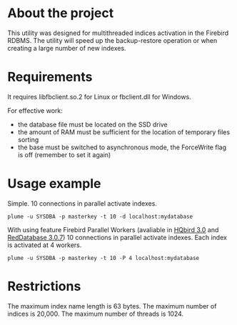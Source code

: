 # About the project
This utility was designed for multithreaded indices activation in the Firebird RDBMS. 
The utility will speed up the backup-restore operation or when creating a large number of new indexes.

# Requirements
It requires libfbclient.so.2 for Linux or fbclient.dll for Windows.

For effective work:

* the database file must be located on the SSD drive
* the amount of RAM must be sufficient for the location of temporary files sorting
* the base must be switched to asynchronous mode, the ForceWrite flag is off (remember to set it again)

# Usage example
Simple. 10 connections in parallel activate indexes.

    plume -u SYSDBA -p masterkey -t 10 -d localhost:mydatabase

With using feature Firebird Parallel Workers (avaliable in [HQbird 3.0](https://ib-aid.com/en/hqbird/) and [RedDatabase 3.0.7](https://reddatabase.ru/products/))
10 connections in parallel activate indexes. Each index is activated at 4 workers.

    plume -u SYSDBA -p masterkey -t 10 -P 4 localhost:mydatabase

# Restrictions
The maximum index name length is 63 bytes. 
The maximum number of indices is 20,000. 
The maximum number of threads is 1024.
